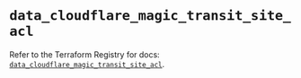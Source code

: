 # `data_cloudflare_magic_transit_site_acl`

Refer to the Terraform Registry for docs: [`data_cloudflare_magic_transit_site_acl`](https://registry.terraform.io/providers/cloudflare/cloudflare/5.3.0/docs/data-sources/magic_transit_site_acl).
